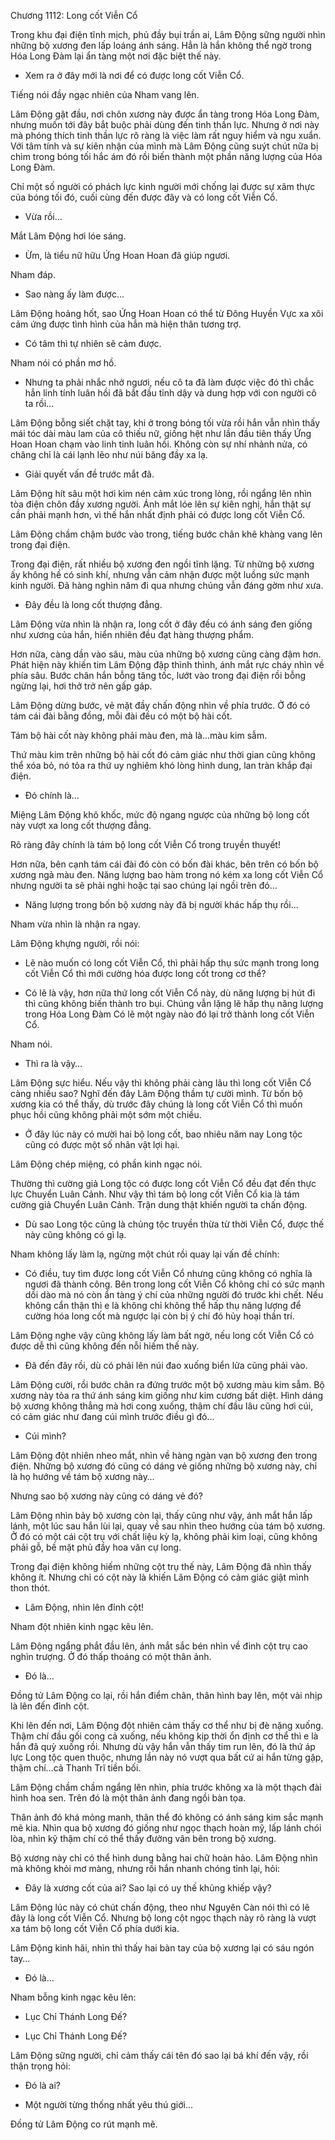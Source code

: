 




Chương 1112: Long cốt Viễn Cổ


Trong khu đại điện tĩnh mịch, phủ đầy bụi trần ai, Lâm Động sững người nhìn những bộ xương đen lấp loáng ánh sáng. Hẳn là hắn không thể ngờ trong Hóa Long Đàm lại ẩn tàng một nơi đặc biệt thế này.

- Xem ra ở đây mới là nơi để có được long cốt Viễn Cổ.

Tiếng nói đầy ngạc nhiên của Nham vang lên.

Lâm Động gật đầu, nơi chôn xương này được ẩn tàng trong Hóa Long Đàm, nhưng muốn tới đây bắt buộc phải dùng đến tinh thần lực. Nhưng ở nơi này mà phóng thích tinh thần lực rõ ràng là việc làm rất nguy hiểm và ngu xuẩn. Với tâm tính và sự kiên nhận của mình mà Lâm Động cũng suýt chút nữa bị chìm trong bóng tối hắc ám đó rồi biến thành một phần năng lượng của Hóa Long Đàm.

Chỉ một số người có phách lực kinh người mới chống lại được sự xâm thực của bóng tối đó, cuối cùng đến được đây và có long cốt Viễn Cổ.

- Vừa rồi…

Mắt Lâm Động hơi lóe sáng.

- Ừm, là tiểu nữ hữu Ứng Hoan Hoan đã giúp ngươi.

Nham đáp.

- Sao nàng ấy làm được…

Lâm Động hoảng hốt, sao Ứng Hoan Hoan có thể từ Đông Huyền Vực xa xôi cảm ứng được tình hình của hắn mà hiện thân tương trợ.

- Có tâm thì tự nhiên sẽ cảm được.

Nham nói có phần mơ hồ.

- Nhưng ta phải nhắc nhở ngươi, nếu cô ta đã làm được việc đó thì chắc hẳn linh tính luân hồi đã bắt đầu tỉnh dậy và dung hợp với con người cô ta rồi…

Lâm Động bỗng siết chặt tay, khi ở trong bóng tối vừa rồi hắn vẫn nhìn thấy mái tóc dài màu lam của cô thiếu nữ, giống hệt như lần đầu tiên thấy Ứng Hoan Hoan chạm vào linh tinh luân hồi. Không còn sự nhí nhảnh nửa, có chăng chỉ là cái lạnh lẽo như núi băng đầy xa lạ.

- Giải quyết vấn đề trước mắt đã.

Lâm Động hít sâu một hơi kìm nén cảm xúc trong lòng, rồi ngẩng lên nhìn tòa điện chôn đầy xương người. Ánh mắt lóe lên sự kiên nghị, hắn thật sự cần phải mạnh hơn, vì thế hắn nhất định phải có được long cốt Viễn Cổ.

Lâm Động chầm chậm bước vào trong, tiếng bước chân khẽ khàng vang lên trong đại điện.

Trong đại điện, rất nhiều bộ xương đen ngồi tĩnh lặng. Từ những bộ xương ấy không hề có sinh khí, nhưng vẫn cảm nhận được một luồng sức mạnh kinh người. Đã hàng nghìn năm đi qua nhưng chúng vẫn đáng gờm như xưa.

- Đây đều là long cốt thượng đẳng.

Lâm Động vừa nhìn là nhận ra, long cốt ở đây đều có ánh sáng đen giống như xương của hắn, hiển nhiên đều đạt hàng thượng phẩm.

Hơn nữa, càng dần vào sâu, màu của những bộ xương cũng càng đậm hơn. Phát hiện này khiến tim Lâm Động đập thình thình, ánh mắt rực cháy nhìn về phía sâu. Bước chân hắn bỗng tăng tốc, lướt vào trong đại điện rồi bỗng ngừng lại, hơi thở trở nên gấp gáp.

Lâm Động dừng bước, vẻ mặt đầy chấn động nhìn về phía trước. Ở đó có tám cái đài bằng đồng, mỗi đài đều có một bộ hài cốt.

Tám bộ hài cốt này không phải màu đen, mà là…màu kim sẫm.

Thứ màu kim trên những bộ hài cốt đó cảm giác như thời gian cũng không thể xóa bỏ, nó tỏa ra thứ uy nghiêm khó lòng hình dung, lan tràn khắp đại điện.

- Đó chính là…

Miệng Lâm Động khô khốc, mức độ ngang ngược của những bộ long cốt này vượt xa long cốt thượng đẳng.

Rõ ràng đây chính là tám bộ long cốt Viễn Cổ trong truyền thuyết!

Hơn nữa, bên cạnh tám cái đài đó còn có bốn đài khác, bên trên có bốn bộ xương ngả màu đen. Năng lượng bao hàm trong nó kém xa long cốt Viễn Cổ nhưng người ta sẽ phải nghi hoặc tại sao chúng lại ngồi trên đó…

- Năng lượng trong bốn bộ xương này đã bị người khác hấp thụ rồi…

Nham vừa nhìn là nhận ra ngay.

Lâm Động khựng người, rồi nói:

- Lẽ nào muốn có long cốt Viễn Cổ, thì phải hấp thụ sức mạnh trong long cốt Viễn Cổ thì mới cường hóa được long cốt trong cơ thể?

- Có lẽ là vậy, hơn nữa thứ long cốt Viễn Cổ này, dù năng lượng bị hút đi thì cũng không biến thành tro bụi. Chúng vẫn lặng lẽ hấp thụ năng lượng trong Hóa Long Đàm Có lẽ một ngày nào đó lại trở thành long cốt Viễn Cổ.

Nham nói.

- Thì ra là vậy…

Lâm Động sực hiểu. Nếu vậy thì không phải càng lâu thì long cốt Viễn Cổ càng nhiều sao? Nghĩ đến đây Lâm Động thầm tự cười mình. Từ bốn bộ xương kia có thể thấy, dù trước đây chúng là long cốt Viễn Cổ thì muốn phục hồi cũng không phải một sớm một chiều.

- Ở đây lúc này có mười hai bộ long cốt, bao nhiêu năm nay Long tộc cũng có được một số nhân vật lợi hại.

Lâm Động chép miệng, có phần kinh ngạc nói.

Thường thì cường giả Long tộc có được long cốt Viễn Cổ đều đạt đến thực lực Chuyển Luân Cảnh. Như vậy thì tám bộ long cốt Viễn Cổ kia là tám cường giả Chuyển Luân Cảnh. Trận dung thật khiến người ta chấn động.

- Dù sao Long tộc cũng là chủng tộc truyền thừa từ thời Viễn Cổ, được thế này cũng không có gì lạ.

Nham không lấy làm lạ, ngừng một chút rồi quay lại vấn đề chính:

- Có điều, tuy tìm được long cốt Viễn Cổ nhưng cũng không có nghĩa là ngươi đã thành công. Bên trong long cốt Viễn Cổ không chỉ có sức mạnh dồi dào mà nó còn ẩn tàng ý chí của những người đó trước khi chết. Nếu không cẩn thận thì e là không chỉ không thể hấp thụ năng lượng để cường hóa long cốt mà ngược lại còn bị ý chí đó hủy hoại thần trí.

Lâm Động nghe vậy cũng không lấy làm bất ngờ, nếu long cốt Viễn Cổ có được dễ thì cũng không đến nỗi hiếm thế này.

- Đã đến đây rồi, dù có phải lên núi đao xuống biển lửa cũng phải vào.

Lâm Động cười, rồi bước chân ra đứng trước một bộ xương màu kim sẫm. Bộ xương này tỏa ra thứ ánh sáng kim giống như kim cương bất diệt. Hình dáng bộ xương không thẳng mà hơi cong xuống, thậm chí đầu lâu cũng hơi cúi, có cảm giác như đang cúi mình trước điều gì đó…

- Cúi mình?

Lâm Động đột nhiên nheo mắt, nhìn về hàng ngàn vạn bộ xương đen trong điện. Những bộ xương đó cũng có dáng vẻ giống những bộ xương này, chỉ là họ hướng về tám bộ xương này…

Nhưng sao bộ xương này cũng có dáng vẻ đó?

Lâm Động nhìn bảy bộ xương còn lại, thấy cũng như vậy, ánh mắt hắn lấp lánh, một lúc sau hắn lùi lại, quay về sau nhìn theo hướng của tám bộ xương. Ở đó có một cái cột trụ với chất liệu kỳ lạ, không phải kim loại, cũng không phải gỗ, bề mặt phủ đầy hoa văn cự long.

Trong đại điện không hiếm những cột trụ thế này, Lâm Động đã nhìn thấy không ít. Nhưng chỉ có cột này là khiến Lâm Động có cảm giác giật mình thon thót.

- Lâm Động, nhìn lên đỉnh cột!

Nham đột nhiên kinh ngạc kêu lên.

Lâm Động ngẩng phắt đầu lên, ánh mắt sắc bén nhìn về đỉnh cột trụ cao nghìn trượng. Ở đó thấp thoáng có một thân ảnh.

- Đó là…

Đồng tử Lâm Động co lại, rồi hắn điểm chân, thân hình bay lên, một vài nhịp là lên đến đỉnh cột.

Khi lên đến nơi, Lâm Động đột nhiên cảm thấy cơ thể như bị đè nặng xuống. Thậm chí đầu gối cong cả xuống, nếu không kịp thời ổn định cơ thể thì e là hắn đã quỳ xuống rồi. Nhưng dù vậy hắn vẫn thấy tim run lên, đó là thứ áp lực Long tộc quen thuộc, nhưng lần này nó vượt qua bất cứ ai hắn từng gặp, thậm chí…cả Thanh Trĩ tiền bối.

Lâm Động chầm chầm ngẩng lên nhìn, phía trước không xa là một thạch đài hình hoa sen. Trên đó là một thân ảnh đang ngồi bàn tọa.

Thân ảnh đó khá mỏng manh, thân thể đó không có ánh sáng kim sắc mạnh mẽ kia. Nhìn qua bộ xương đó giống như ngọc thạch hoàn mỹ, lấp lánh chói lòa, nhìn kỹ thậm chí có thể thấy đường vân bên trong bộ xương.

Bộ xương này chỉ có thể hình dung bằng hai chữ hoàn hảo. Lâm Động nhìn mà không khỏi mơ màng, nhưng rồi hắn nhanh chóng tỉnh lại, hỏi:

- Đây là xương cốt của ai? Sao lại có uy thế khủng khiếp vậy?

Lâm Động lúc này có chút chấn động, theo như Nguyên Càn nói thì có lẽ đây là long cốt Viễn Cổ. Nhưng bộ long cột ngọc thạch này rõ ràng là vượt xa tám bộ long cốt Viễn Cổ phía dưới kia.

Lâm Động kinh hãi, nhìn thì thấy hai bàn tay của bộ xương lại có sáu ngón tay…

- Đó là…

Nham bỗng kinh ngạc kêu lên:

- Lục Chỉ Thánh Long Đế?

- Lục Chỉ Thánh Long Đế?

Lâm Động sững người, chỉ cảm thấy cái tên đó sao lại bá khí đến vậy, rồi thận trọng hỏi:

- Đó là ai?

- Một người từng thống nhất yêu thú giới…

Đồng tử Lâm Động co rút mạnh mẽ.




